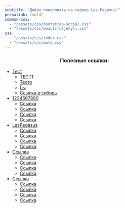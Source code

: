 ```yaml
---
subtitle: "Добро пожаловать на сервер Las Pegasus!"
permalink: /motd/
common-css:
  - "/assets/css/bootstrap-social.css"
  - "/assets/css/beautifuljekyll.css"
css:
  - "/assets/css/index.css"
  - "/assets/css/motd.css"
---
```


### <center>Полезные ссылки:</center>

<div class="motd">
  <ul id="nav">
		<li>
		<a href="">Тест</a>
			<ul>
				<li><a href="">ТЕСТ1</a></li>
				<li><a href="">Тесто</a></li>
				<li><a href="">Гы</a></li>
				<li><a href="">Ссылка в сибирь</a></li>
			</ul>
		</li>
		<li>
		<a href="">1234567890</a>
			<ul>
				<li><a href="">Ссылка</a></li>
				<li><a href="">Ссылка</a></li>
				<li><a href="">Ссылка</a></li>
				<li><a href="">Ссылка</a></li>
			</ul>
		</li>
		<li>
		<a href="">LasPegasus</a>
			<ul>
				<li><a href="">Ссылка</a></li>
				<li><a href="">Ссылка</a></li>
				<li><a href="">Ссылка</a></li>
				<li><a href="">Ссылка</a></li>
			</ul>
		</li>
		<li>
		<a href="">Ссылка</a>
			<ul>
				<li><a href="">Ссылка</a></li>
				<li><a href="">Ссылка</a></li>
				<li><a href="">Ссылка</a></li>
				<li><a href="">Ссылка</a></li>
			</ul>
		</li>
		<li>
		<a href="">Ссылка</a>
			<ul>
				<li><a href="">Ссылка</a></li>
				<li><a href="">Ссылка</a></li>
				<li><a href="">Ссылка</a></li>
				<li><a href="">Ссылка</a></li>
			</ul>
		</li>
	</ul>
</div>
